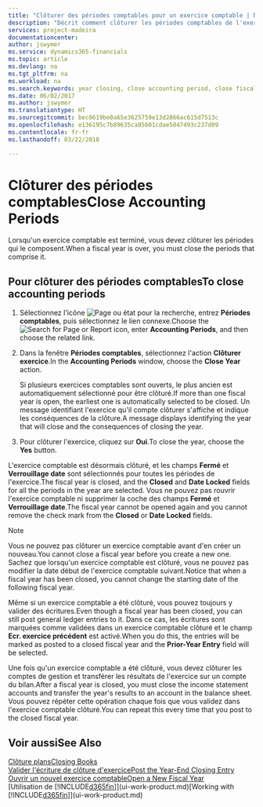 ```yaml
---
title: "Clôturer des périodes comptables pour un exercice comptable | Microsoft Docs"
description: "Décrit comment clôturer les périodes comptables de l'exercice comptable."
services: project-madeira
documentationcenter: 
author: jswymer
ms.service: dynamics365-financials
ms.topic: article
ms.devlang: na
ms.tgt_pltfrm: na
ms.workload: na
ms.search.keywords: year closing, close accounting period, close fiscal year, bank account detailed trial balance
ms.date: 06/02/2017
ms.author: jswymer
ms.translationtype: HT
ms.sourcegitcommit: bec0619be0a65e3625759e13d2866ac615d7513c
ms.openlocfilehash: e136195c7b89635ca85601cdae5047493c237d09
ms.contentlocale: fr-fr
ms.lasthandoff: 03/22/2018

---
```

# <a name="close-accounting-periods"></a><span data-ttu-id="be16a-103">Clôturer des périodes comptables</span><span class="sxs-lookup"><span data-stu-id="be16a-103">Close Accounting Periods</span></span>
<span data-ttu-id="be16a-104">Lorsqu'un exercice comptable est terminé, vous devez clôturer les périodes qui le composent.</span><span class="sxs-lookup"><span data-stu-id="be16a-104">When a fiscal year is over, you must close the periods that comprise it.</span></span>

## <a name="to-close-accounting-periods"></a><span data-ttu-id="be16a-105">Pour clôturer des périodes comptables</span><span class="sxs-lookup"><span data-stu-id="be16a-105">To close accounting periods</span></span>
1. <span data-ttu-id="be16a-106">Sélectionnez l'icône ![Page ou état pour la recherche](media/ui-search/search_small.png "icône Page ou état pour la recherche"), entrez **Périodes comptables**, puis sélectionnez le lien connexe.</span><span class="sxs-lookup"><span data-stu-id="be16a-106">Choose the ![Search for Page or Report](media/ui-search/search_small.png "Search for Page or Report icon") icon, enter **Accounting Periods**, and then choose the related link.</span></span>
2. <span data-ttu-id="be16a-107">Dans la fenêtre **Périodes comptables**, sélectionnez l'action **Clôturer exercice**.</span><span class="sxs-lookup"><span data-stu-id="be16a-107">In the **Accounting Periods** window, choose the **Close Year** action.</span></span>

    <span data-ttu-id="be16a-108">Si plusieurs exercices comptables sont ouverts, le plus ancien est automatiquement sélectionné pour être clôturé.</span><span class="sxs-lookup"><span data-stu-id="be16a-108">If more than one fiscal year is open, the earliest one is automatically selected to be closed.</span></span> <span data-ttu-id="be16a-109">Un message identifiant l'exercice qu'il compte clôturer s'affiche et indique les conséquences de la clôture.</span><span class="sxs-lookup"><span data-stu-id="be16a-109">A message displays identifying the year that will close and the consequences of closing the year.</span></span>
3. <span data-ttu-id="be16a-110">Pour clôturer l'exercice, cliquez sur **Oui**.</span><span class="sxs-lookup"><span data-stu-id="be16a-110">To close the year, choose the **Yes** button.</span></span>

<span data-ttu-id="be16a-111">L'exercice comptable est désormais clôturé, et les champs **Fermé** et **Verrouillage date** sont sélectionnés pour toutes les périodes de l'exercice.</span><span class="sxs-lookup"><span data-stu-id="be16a-111">The fiscal year is closed, and the **Closed** and **Date Locked** fields for all the periods in the year are selected.</span></span> <span data-ttu-id="be16a-112">Vous ne pouvez pas rouvrir l'exercice comptable ni supprimer la coche des champs **Fermé** et **Verrouillage date**.</span><span class="sxs-lookup"><span data-stu-id="be16a-112">The fiscal year cannot be opened again and you cannot remove the check mark from the **Closed** or **Date Locked** fields.</span></span>

> [!NOTE]  
>   <span data-ttu-id="be16a-113">Vous ne pouvez pas clôturer un exercice comptable avant d'en créer un nouveau.</span><span class="sxs-lookup"><span data-stu-id="be16a-113">You cannot close a fiscal year before you create a new one.</span></span> <span data-ttu-id="be16a-114">Sachez que lorsqu'un exercice comptable est clôturé, vous ne pouvez pas modifier la date début de l'exercice comptable suivant.</span><span class="sxs-lookup"><span data-stu-id="be16a-114">Notice that when a fiscal year has been closed, you cannot change the starting date of the following fiscal year.</span></span>

<span data-ttu-id="be16a-115">Même si un exercice comptable a été clôturé, vous pouvez toujours y valider des écritures.</span><span class="sxs-lookup"><span data-stu-id="be16a-115">Even though a fiscal year has been closed, you can still post general ledger entries to it.</span></span> <span data-ttu-id="be16a-116">Dans ce cas, les écritures sont marquées comme validées dans un exercice comptable clôturé et le champ **Ecr. exercice précédent** est activé.</span><span class="sxs-lookup"><span data-stu-id="be16a-116">When you do this, the entries will be marked as posted to a closed fiscal year and the **Prior-Year Entry** field will be selected.</span></span>

<span data-ttu-id="be16a-117">Une fois qu'un exercice comptable a été clôturé, vous devez clôturer les comptes de gestion et transférer les résultats de l'exercice sur un compte du bilan.</span><span class="sxs-lookup"><span data-stu-id="be16a-117">After a fiscal year is closed, you must close the income statement accounts and transfer the year's results to an account in the balance sheet.</span></span> <span data-ttu-id="be16a-118">Vous pouvez répéter cette opération chaque fois que vous validez dans l'exercice comptable clôturé.</span><span class="sxs-lookup"><span data-stu-id="be16a-118">You can repeat this every time that you post to the closed fiscal year.</span></span>

## <a name="see-also"></a><span data-ttu-id="be16a-119">Voir aussi</span><span class="sxs-lookup"><span data-stu-id="be16a-119">See Also</span></span>
[<span data-ttu-id="be16a-120">Clôture plans</span><span class="sxs-lookup"><span data-stu-id="be16a-120">Closing Books</span></span>](year-close-books.md)  
[<span data-ttu-id="be16a-121">Valider l'écriture de clôture d'exercice</span><span class="sxs-lookup"><span data-stu-id="be16a-121">Post the Year-End Closing Entry</span></span>](year-how-post-year-end-close-entry.md)  
[<span data-ttu-id="be16a-122">Ouvrir un nouvel exercice comptable</span><span class="sxs-lookup"><span data-stu-id="be16a-122">Open a New Fiscal Year</span></span>](finance-how-open-new-fiscal-year.md)  
<span data-ttu-id="be16a-123">[Utilisation de [!INCLUDE[d365fin](includes/d365fin_md.md)]](ui-work-product.md)</span><span class="sxs-lookup"><span data-stu-id="be16a-123">[Working with [!INCLUDE[d365fin](includes/d365fin_md.md)]](ui-work-product.md)</span></span>

